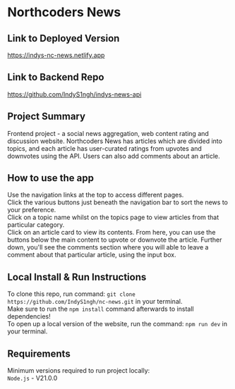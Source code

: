 # Northcoders News
## Link to Deployed Version
https://indys-nc-news.netlify.app

## Link to Backend Repo
https://github.com/IndyS1ngh/indys-news-api

## Project Summary
Frontend project - a social news aggregation, web content rating and discussion website. Northcoders News has articles which are divided into topics, and each article has user-curated ratings from upvotes and downvotes using the API. Users can also add comments about an article.

## How to use the app
Use the navigation links at the top to access different pages.\
Click the various buttons just beneath the navigation bar to sort the news to your preference.\
Click on a topic name whilst on the topics page to view articles from that particular category.\
Click on an article card to view its contents. From here, you can use the buttons below the main content to upvote or downvote the article. Further down, you'll see the comments section where you will able to leave a comment about that particular article, using the input box.

## Local Install & Run Instructions
To clone this repo, run command: `git clone https://github.com/IndyS1ngh/nc-news.git` in your terminal.\
Make sure to run the `npm install` command afterwards to install dependencies!\
To open up a local version of the website, run the command: `npm run dev` in your terminal.

## Requirements
Minimum versions required to run project locally:\
`Node.js` - V21.0.0